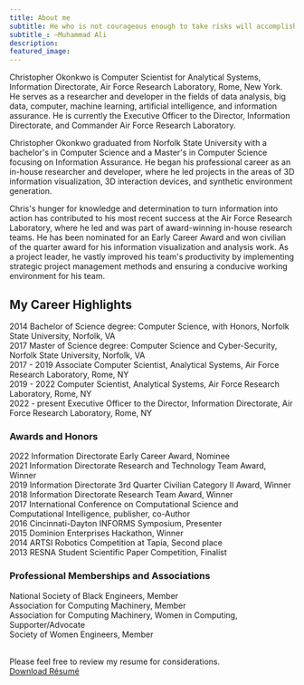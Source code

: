 ```yaml
---
title: About me
subtitle: He who is not courageous enough to take risks will accomplish nothing in life.
subtitle_: —Muhammad Ali
description: 
featured_image: 
---
```

Christopher Okonkwo is Computer Scientist for Analytical Systems, Information Directorate, Air Force Research Laboratory, Rome, New York. He serves as a researcher and developer in the fields of data analysis, big data, computer, machine learning, artificial intelligence, and information assurance. He is currently the Executive Officer to the Director, Information Directorate, and Commander Air Force Research Laboratory.

Christopher Okonkwo graduated from Norfolk State University with a bachelor's in Computer Science and a Master's in Computer Science focusing on Information Assurance. He began his professional career as an in-house researcher and developer, where he led projects in the areas of 3D information visualization, 3D interaction devices, and synthetic environment generation.
  
Chris's hunger for knowledge and determination to turn information into action has contributed to his most recent success at the Air Force Research Laboratory, where he led and was part of award-winning in-house research teams. He has been nominated for an Early Career Award and won civilian of the quarter award for his information visualization and analysis work. As a project leader, he vastly improved his team's productivity by implementing strategic project management methods and ensuring a conducive working environment for his team.


## My Career Highlights 

2014 Bachelor of Science degree: Computer Science, with Honors, Norfolk State University, Norfolk, VA <br>
2017 Master of Science degree: Computer Science and Cyber-Security, Norfolk State University, Norfolk, VA <br>
2017 - 2019 Associate Computer Scientist, Analytical Systems, Air Force Research Laboratory, Rome, NY <br>
2019 - 2022 Computer Scientist, Analytical Systems, Air Force Research Laboratory, Rome, NY <br>
2022 - present Executive Officer to the Director, Information Directorate, Air Force Research Laboratory, Rome, NY <br>

### Awards and Honors
2022 Information Directorate Early Career Award, Nominee <br>
2021 Information Directorate Research and Technology Team Award, Winner <br>
2019 Information Directorate 3rd Quarter Civilian Category II Award, Winner <br>
2018 Information Directorate Research Team Award, Winner <br>
2017 International Conference on Computational Science and Computational Intelligence, publisher, co-Author <br>
2016 Cincinnati-Dayton INFORMS Symposium, Presenter <br>
2015 Dominion Enterprises Hackathon, Winner <br>
2014 ARTSI Robotics Competition at Tapia, Second place <br>
2013 RESNA Student Scientific Paper Competition, Finalist <br>

### Professional Memberships and Associations
National Society of Black Engineers, Member <br>
Association for Computing Machinery, Member <br>
Association for Computing Machinery, Women in Computing, Supporter/Advocate <br>
Society of Women Engineers, Member <br>


<br>
Please feel free to review my resume for considerations.<br>
<a href="https://crisokonkwo.github.io/assets/COkonkwo_Resume_FINAL_2023.pdf" target="_blank" rel="noopener noreferrer">Download R&eacute;sum&eacute;</a>
